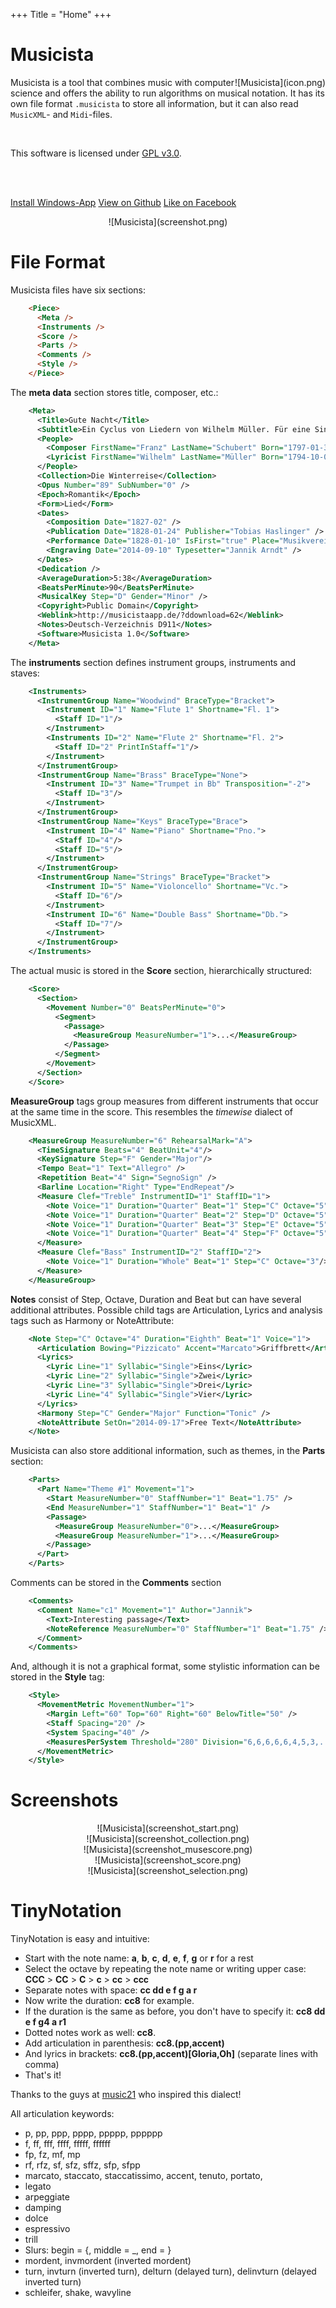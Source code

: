 +++
Title = "Home"
+++

# Musicista #

<center style="float: right">![Musicista](icon.png)</center>

Musicista is a tool that combines music with computer science and offers the ability to run algorithms on musical notation. It has its own file format `.musicista` to store all information, but it can also read `MusicXML`- and `Midi`-files.

<br>

This software is licensed under [GPL v3.0](http://www.gnu.org/licenses/gpl-3.0.txt).

<br><br>

<a class="btn btn-success" href="https://raw.githubusercontent.com/JannikArndt/Musicista/master/setup/Musicista.application">Install Windows-App</a>
<a class="btn btn-primary" href="https://www.github.com/JannikArndt/Musicista">View on Github</a>
<a class="btn btn-info" href="https://www.facebook.com/MusicistaApp">Like on Facebook</a>

<center>![Musicista](screenshot.png)</center>

# File Format

Musicista files have six sections:

``` html
    <Piece>
      <Meta />
      <Instruments />
      <Score />
      <Parts />
      <Comments />
      <Style />
    </Piece>
```

The __meta data__ section stores title, composer, etc.:

``` xml
    <Meta>
      <Title>Gute Nacht</Title>
      <Subtitle>Ein Cyclus von Liedern von Wilhelm Müller. Für eine Singstimme mit Begleitung des   Pianoforte</Subtitle>
      <People>
        <Composer FirstName="Franz" LastName="Schubert" Born="1797-01-31" Died="1828-11-19" />
        <Lyricist FirstName="Wilhelm" LastName="Müller" Born="1794-10-07" Died="1827-10-01" />
      </People>
      <Collection>Die Winterreise</Collection>
      <Opus Number="89" SubNumber="0" />
      <Epoch>Romantik</Epoch>
      <Form>Lied</Form>
      <Dates>
        <Composition Date="1827-02" />
        <Publication Date="1828-01-24" Publisher="Tobias Haslinger" />
        <Performance Date="1828-01-10" IsFirst="true" Place="Musikverein, Wien">Ludwig Tietze</Performance>
        <Engraving Date="2014-09-10" Typesetter="Jannik Arndt" />
      </Dates>
      <Dedication />
      <AverageDuration>5:38</AverageDuration>
      <BeatsPerMinute>90</BeatsPerMinute>
      <MusicalKey Step="D" Gender="Minor" />
      <Copyright>Public Domain</Copyright>
      <Weblink>http://musicistaapp.de/?ddownload=62</Weblink>
      <Notes>Deutsch-Verzeichnis D911</Notes>
      <Software>Musicista 1.0</Software>
    </Meta>
```

The __instruments__ section defines instrument groups, instruments and staves:

``` xml
    <Instruments>
      <InstrumentGroup Name="Woodwind" BraceType="Bracket">
        <Instrument ID="1" Name="Flute 1" Shortname="Fl. 1">
          <Staff ID="1"/>
        </Instrument>
        <Instruments ID="2" Name="Flute 2" Shortname="Fl. 2">
          <Staff ID="2" PrintInStaff="1"/>
        </Instrument>
      </InstrumentGroup>
      <InstrumentGroup Name="Brass" BraceType="None">
        <Instrument ID="3" Name="Trumpet in Bb" Transposition="-2">
          <Staff ID="3"/>
        </Instrument>
      </InstrumentGroup>
      <InstrumentGroup Name="Keys" BraceType="Brace">
        <Instrument ID="4" Name="Piano" Shortname="Pno.">
          <Staff ID="4"/>
          <Staff ID="5"/>
        </Instrument>
      </InstrumentGroup>
      <InstrumentGroup Name="Strings" BraceType="Bracket">
        <Instrument ID="5" Name="Violoncello" Shortname="Vc.">
          <Staff ID="6"/>
        </Instrument>
        <Instrument ID="6" Name="Double Bass" Shortname="Db.">
          <Staff ID="7"/>
        </Instrument>
      </InstrumentGroup>
    </Instruments>
```

The actual music is stored in the __Score__ section, hierarchically structured:

``` xml
    <Score>
      <Section>
        <Movement Number="0" BeatsPerMinute="0">
          <Segment>
            <Passage>
              <MeasureGroup MeasureNumber="1">...</MeasureGroup>
            </Passage>
          </Segment>
        </Movement>
      </Section>
    </Score>
```

__MeasureGroup__ tags group measures from different instruments that occur at the same time in the score. This resembles the <em>timewise</em> dialect of MusicXML.

``` xml
    <MeasureGroup MeasureNumber="6" RehearsalMark="A">
      <TimeSignature Beats="4" BeatUnit="4"/>
      <KeySignature Step="F" Gender="Major"/>
      <Tempo Beat="1" Text="Allegro" />
      <Repetition Beat="4" Sign="SegnoSign" />
      <Barline Location="Right" Type="EndRepeat"/>
      <Measure Clef="Treble" InstrumentID="1" StaffID="1">
        <Note Voice="1" Duration="Quarter" Beat="1" Step="C" Octave="5"/>
        <Note Voice="1" Duration="Quarter" Beat="2" Step="D" Octave="5"/>
        <Note Voice="1" Duration="Quarter" Beat="3" Step="E" Octave="5"/>
        <Note Voice="1" Duration="Quarter" Beat="4" Step="F" Octave="5"/>
      </Measure>
      <Measure Clef="Bass" InstrumentID="2" StaffID="2">
        <Note Voice="1" Duration="Whole" Beat="1" Step="C" Octave="3"/>
      </Measure>
    </MeasureGroup>
```

__Notes__ consist of Step, Octave, Duration and Beat but can have several additional attributes. Possible child tags are Articulation, Lyrics and analysis tags such as Harmony or NoteAttribute:

``` xml
    <Note Step="C" Octave="4" Duration="Eighth" Beat="1" Voice="1">
      <Articulation Bowing="Pizzicato" Accent="Marcato">Griffbrett</Articulation>
      <Lyrics>
        <Lyric Line="1" Syllabic="Single">Eins</Lyric>
        <Lyric Line="2" Syllabic="Single">Zwei</Lyric>
        <Lyric Line="3" Syllabic="Single">Drei</Lyric>
        <Lyric Line="4" Syllabic="Single">Vier</Lyric>
      </Lyrics>
      <Harmony Step="C" Gender="Major" Function="Tonic" />
      <NoteAttribute SetOn="2014-09-17">Free Text</NoteAttribute>
    </Note>
```

Musicista can also store additional information, such as themes, in the __Parts__ section:

``` xml
    <Parts>
      <Part Name="Theme #1" Movement="1">
        <Start MeasureNumber="0" StaffNumber="1" Beat="1.75" />
        <End MeasureNumber="1" StaffNumber="1" Beat="1" />
        <Passage>
          <MeasureGroup MeasureNumber="0">...</MeasureGroup>
          <MeasureGroup MeasureNumber="1">...</MeasureGroup>
        </Passage>
      </Part>
    </Parts>
```

Comments can be stored in the __Comments__ section

``` xml
    <Comments>
      <Comment Name="c1" Movement="1" Author="Jannik">
        <Text>Interesting passage</Text>
        <NoteReference MeasureNumber="0" StaffNumber="1" Beat="1.75" />
      </Comment>
    </Comments>
```

And, although it is not a graphical format, some stylistic information can be stored in the __Style__ tag:

``` xml
    <Style>
      <MovementMetric MovementNumber="1">
        <Margin Left="60" Top="60" Right="60" BelowTitle="50" />
        <Staff Spacing="20" />
        <System Spacing="40" />
        <MeasuresPerSystem Threshold="280" Division="6,6,6,6,6,4,5,3,..." />
      </MovementMetric>
    </Style>
```

# Screenshots

<center>![Musicista](screenshot_start.png)</center>
<center>![Musicista](screenshot_collection.png)</center>
<center>![Musicista](screenshot_musescore.png)</center>
<center>![Musicista](screenshot_score.png)</center>
<center>![Musicista](screenshot_selection.png)</center>

# TinyNotation

TinyNotation is easy and intuitive:

- Start with the note name: __a__, __b__, __c__, __d__, __e__, __f__, __g__ or __r__ for a rest
- Select the octave by repeating the note name or writing upper case: __CCC__ > __CC__ > __C__ > __c__ > __cc__ > __ccc__
- Separate notes with space: __cc dd e f g a r__
- Now write the duration: __cc8__ for example.
- If the duration is the same as before, you don't have to specify it: __cc8 dd e f g4 a r1__
- Dotted notes work as well: __cc8__.
- Add articulation in parenthesis: __cc8.(pp,accent)__
- And lyrics in brackets: __cc8.(pp,accent)[Gloria,Oh]__ (separate lines with comma)
- That's it!

Thanks to the guys at [music21](http://web.mit.edu/music21/) who inspired this dialect!

All articulation keywords:

- p, pp, ppp, pppp, ppppp, pppppp
- f, ff, fff, ffff, fffff, ffffff
- fp, fz, mf, mp
- rf, rfz, sf, sfz, sffz, sfp, sfpp
- marcato, staccato, staccatissimo, accent, tenuto, portato,
- legato
- arpeggiate
- damping
- dolce
- espressivo
- trill
- Slurs: begin = {, middle = _, end = }
- mordent, invmordent (inverted mordent)
- turn, invturn (inverted turn), delturn (delayed turn), delinvturn (delayed inverted turn)
- schleifer, shake, wavyline